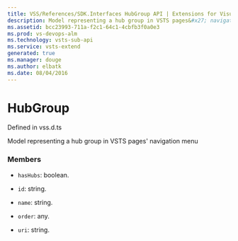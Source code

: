 ```yaml
---
title: VSS/References/SDK.Interfaces HubGroup API | Extensions for Visual Studio Team Services
description: Model representing a hub group in VSTS pages&#x27; navigation menu
ms.assetid: bcc23993-711a-f2c1-64c1-4cbfb3f0a0e3
ms.prod: vs-devops-alm
ms.technology: vsts-sub-api
ms.service: vsts-extend
generated: true
ms.manager: douge
ms.author: elbatk
ms.date: 08/04/2016
---
```


# HubGroup

Defined in vss.d.ts


Model representing a hub group in VSTS pages&#x27; navigation menu 

### Members

* `hasHubs`: boolean. 

* `id`: string. 

* `name`: string. 

* `order`: any. 

* `uri`: string. 

